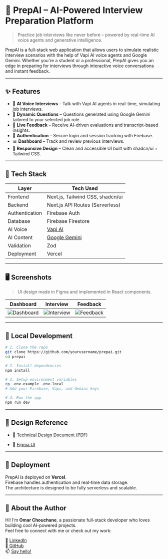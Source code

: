 # 🧠 PrepAI – AI-Powered Interview Preparation Platform

> Practice job interviews like never before – powered by real-time AI voice agents and generative intelligence.

PrepAI is a full-stack web application that allows users to simulate realistic interview scenarios with the help of Vapi AI voice agents and Google Gemini. Whether you're a student or a professional, PrepAI gives you an edge in preparing for interviews through interactive voice conversations and instant feedback.

---

## ✨ Features

- 🎤 **AI Voice Interviews** – Talk with Vapi AI agents in real-time, simulating job interviews.
- 🧠 **Dynamic Questions** – Questions generated using Google Gemini tailored to your selected job role.
- 📝 **Live Feedback** – Receive AI-driven evaluations and transcript-based insights.
- 🔐 **Authentication** – Secure login and session tracking with Firebase.
- 📊 **Dashboard** – Track and review previous interviews.
- 📱 **Responsive Design** – Clean and accessible UI built with shadcn/ui + Tailwind CSS.

---

## 🧩 Tech Stack

| Layer         | Tech Used                         |
|--------------|------------------------------------|
| Frontend     | Next.js, Tailwind CSS, shadcn/ui   |
| Backend      | Next.js API Routes (Serverless)    |
| Authentication | Firebase Auth                     |
| Database     | Firebase Firestore                 |
| AI Voice     | [Vapi AI](https://vapi.ai)         |
| AI Content   | [Google Gemini](https://deepmind.google/technologies/gemini/) |
| Validation   | Zod                                |
| Deployment   | Vercel                             |

---

## 🖥️ Screenshots

> UI design made in Figma and implemented in React components.

| Dashboard | Interview | Feedback |
|-----------|-----------|----------|
| ![Dashboard](https://github.com/user-attachments/assets/d551e53a-3aad-45c2-a1e8-5da950e745de) | ![Interview](https://github.com/user-attachments/assets/b32f7d1e-1182-49b3-a39b-375b72c1493b) | ![Feedback](https://github.com/user-attachments/assets/c72e56f8-3c1e-41e1-93c3-445758eb757b) |

---

## 🧪 Local Development

```bash
# 1. Clone the repo
git clone https://github.com/yourusername/prepai.git
cd prepai

# 2. Install dependencies
npm install

# 3. Setup environment variables
cp .env.example .env.local
# Add your Firebase, Vapi, and Gemini keys

# 4. Run the app
npm run dev

```
---

## 📐 Design Reference

- 📄 [Technical Design Document (PDF)](https://github.com/user-attachments/files/20960801/PrepAI.Technical.Design.Document.pdf)

- 🎨 [Figma UI](https://www.figma.com/design/UfE1C5CzFtheNDJ2ZepEDP/PrepAI?node-id=0-1)

---

## 🚀 Deployment

PrepAI is deployed on **Vercel**.  
Firebase handles authentication and real-time data storage.  
The architecture is designed to be fully serverless and scalable.

---

## 👤 About the Author

Hi! I’m **Omar Chouchane**, a passionate full-stack developer who loves building cool AI-powered projects.  
Feel free to connect with me or check out my work:

🔗 [LinkedIn](https://www.linkedin.com/in/omar-chouchane/)  
🐙 [GitHub](https://github.com/OmarChouchane)  
📫 [Say hello!](omar.chouchane@insat.ucar.tn)



